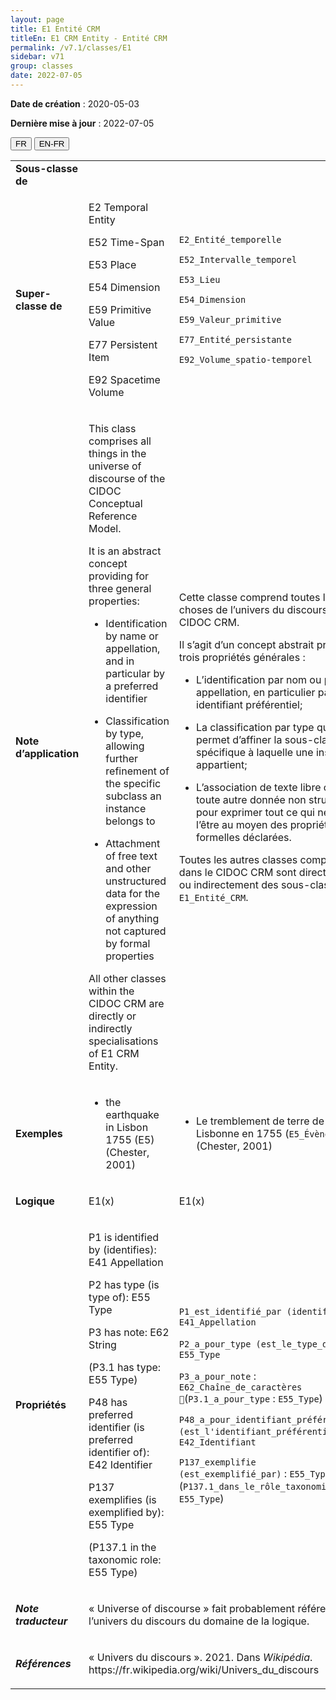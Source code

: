 ```yaml
---
layout: page
title: E1 Entité CRM
titleEn: E1 CRM Entity - Entité CRM
permalink: /v7.1/classes/E1
sidebar: v71
group: classes
date: 2022-07-05
---
```


**Date de création** : 2020-05-03

**Dernière mise à jour** : 2022-07-05

<div class="lang-buttons">
  <button id="fr" class="activate">FR</button>
  <button id="en-fr">EN-FR</button>
</div>

<table>
				<tbody>
				<tr>
					<td><strong>Sous-classe de</strong></td>
					<td class="en"><p></p>
							</td>
						<td><p></p>
							</td>
						</tr>
					<tr>
					<td><strong>Super-classe de</strong></td>
					<td class="en"><p>E2 Temporal Entity</p>
							<p>E52 Time-Span</p>
							<p>E53 Place</p>
							<p>E54 Dimension</p>
							<p>E59 Primitive Value</p>
							<p>E77 Persistent Item</p>
							<p>E92 Spacetime Volume</p>
							</td>
						<td><p><code class="language-plaintext highlighter-rouge">E2_Entité_temporelle</code> </p>
							<p><code class="language-plaintext highlighter-rouge">E52_Intervalle_temporel</code> </p>
							<p><code class="language-plaintext highlighter-rouge">E53_Lieu</code> </p>
							<p><code class="language-plaintext highlighter-rouge">E54_Dimension</code> </p>
							<p><code class="language-plaintext highlighter-rouge">E59_Valeur_primitive</code> </p>
							<p><code class="language-plaintext highlighter-rouge">E77_Entité_persistante</code> </p>
							<p><code class="language-plaintext highlighter-rouge">E92_Volume_spatio-temporel</code> </p>
							</td>
						</tr>
					<tr>
					<td><strong>Note d’application</strong></td>
					<td class="en"><p>This class comprises all things in the universe of discourse of the CIDOC Conceptual Reference Model. </p>
							<p>It is an abstract concept providing for three general properties:</p>
							<ul><li><p>Identification by name or appellation, and in particular by a preferred identifier</p>
							</li>
									<li><p>Classification by type, allowing further refinement of the specific subclass an instance belongs to </p>
							</li>
										<li><p>Attachment of free text and other unstructured data for the expression of anything not captured by formal properties</p>
							</li></ul>
										<p>All other classes within the CIDOC CRM are directly or indirectly specialisations of E1 CRM Entity. </p>
							</td>
						<td><p>Cette classe comprend toutes les choses de l’univers du discours du CIDOC CRM.</p>
							<p></p>
							<p>Il s’agit d’un concept abstrait prévoyant trois propriétés générales :</p>
							<ul><li><p>L’identification par nom ou par appellation, en particulier par un identifiant préférentiel;</p>
							</li>
									<li><p>La classification par type qui permet d’affiner la sous-classe spécifique à laquelle une instance appartient;</p>
							</li>
										<li><p>L’association de texte libre ou de toute autre donnée non structurée pour exprimer tout ce qui ne peut l’être au moyen des propriétés formelles déclarées.</p>
							</li></ul>
										<p></p>
							<p>Toutes les autres classes comprises dans le CIDOC CRM sont directement ou indirectement des sous-classes de <code class="language-plaintext highlighter-rouge">E1_Entité_CRM</code>.</p>
							</td>
						</tr>
					<tr>
					<td><strong>Exemples</strong></td>
					<td class="en"><ul><li><p>the earthquake in Lisbon 1755 (E5) (Chester, 2001)</p>
							</li>
									</ul></td>
						<td><ul><li><p>Le tremblement de terre de Lisbonne en 1755 (<code class="language-plaintext highlighter-rouge">E5_Évènement</code>) (Chester, 2001)</p>
							</li>
									</ul></td>
						</tr>
					<tr>
					<td><strong>Logique</strong></td>
					<td class="en"><p>E1(x)</p>
							</td>
						<td><p>E1(x)</p>
							</td>
						</tr>
					<tr>
					<td><strong>Propriétés</strong></td>
					<td class="en"><p>P1 is identified by (identifies): E41 Appellation</p>
							<p>P2 has type (is type of): E55 Type</p>
							<p>P3 has note: E62 String</p>
							<p>(P3.1 has type: E55 Type)</p>
							<p>P48 has preferred identifier (is preferred identifier of): E42 Identifier</p>
							<p>P137 exemplifies (is exemplified by): E55 Type</p>
							<p>(P137.1 in the taxonomic role: E55 Type)</p>
							</td>
						<td><p><code class="language-plaintext highlighter-rouge">P1_est_identifié_par (identifie)</code> : <code class="language-plaintext highlighter-rouge">E41_Appellation</code></p>
							<p><code class="language-plaintext highlighter-rouge">P2_a_pour_type (est_le_type_de)</code> : <code class="language-plaintext highlighter-rouge">E55_Type</code></p>
							<p><code class="language-plaintext highlighter-rouge">P3_a_pour_note</code> : <code class="language-plaintext highlighter-rouge">E62_Chaîne_de_caractères </code>(<code class="language-plaintext highlighter-rouge">P3.1_a_pour_type</code> : <code class="language-plaintext highlighter-rouge">E55_Type</code>)</p>
							<p><code class="language-plaintext highlighter-rouge">P48_a_pour_identifiant_préférentiel (est_l'identifiant_préférentiel_de)</code> : <code class="language-plaintext highlighter-rouge">E42_Identifiant</code></p>
							<p><code class="language-plaintext highlighter-rouge">P137_exemplifie (est_exemplifié_par)</code> : <code class="language-plaintext highlighter-rouge">E55_Type</code> (<code class="language-plaintext highlighter-rouge">P137.1_dans_le_rôle_taxonomique_de</code> : <code class="language-plaintext highlighter-rouge">E55_Type</code>)</p>
							</td>
						</tr>
					<tr>
					<td><strong><em>Note traducteur</em></strong></td>
					<td colspan="2"><p>« Universe of discourse » fait probablement référence à l’univers du discours du domaine de la logique.</p>
							</td>
						</tr>
					<tr>
					<td><strong><em>Références</em></strong></td>
					<td colspan="2"><p>« Univers du discours ». 2021. Dans <em>Wikipédia</em>. https://fr.wikipedia.org/wiki/Univers_du_discours</p>
							</td>
						</tr>
					</tbody>
				</table>
				